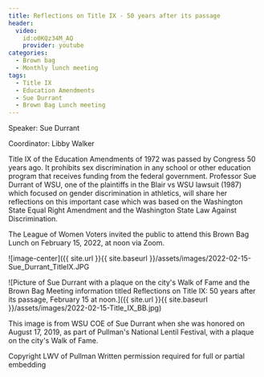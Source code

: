 ```yaml
---
title: Reflections on Title IX - 50 years after its passage
header:
  video:
    id:o0KQz34M_AQ
    provider: youtube
categories:
  - Brown bag
  - Monthly lunch meeting
tags:
  - Title IX
  - Education Amendments
  - Sue Durrant
  - Brown Bag Lunch meeting
---
```


Speaker: Sue Durrant

Coordinator: Libby Walker

Title IX of the Education Amendments of 1972 was passed by Congress 50 years ago.  It prohibits sex discrimination in any school or other education program that receives funding from the federal government. Professor Sue Durrant of WSU, one of the plaintiffs in the Blair vs WSU lawsuit (1987) which focused on gender discrimination in athletics, will share her reflections on this important case which was based on the Washington State Equal Right Amendment and the Washington State Law Against Discrimination.

The League of Women Voters invited the public to attend this Brown Bag Lunch on February 15, 2022, at noon via Zoom.

![image-center]({{ site.url }}{{ site.baseurl }}/assets/images/2022-02-15-Sue_Durrant_TitleIX.JPG

![Picture of Sue Durrant with a plaque on the city's Walk of Fame and the Brown Bag Meeting information titled Reflections on Title IX: 50 years after its passage, February 15 at noon.]({{ site.url }}{{ site.baseurl }}/assets/images/2022-02-15-Title_IX_BB.jpg)
 
This image is from WSU COE of Sue Durrant when she was honored on August 17, 2019, as part of Pullman's National Lentil Festival, with a plaque on the city's Walk of Fame.

Copyright LWV of Pullman
Written permission required for full or partial embedding

<!---change the title to whatever you want the post to be titled
change the ID out to the end of the youtube link https://youtu.be/r61ARK4Qv9c -->
